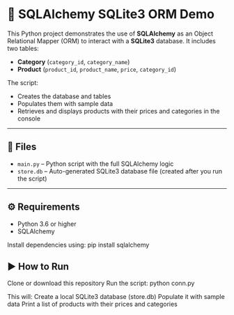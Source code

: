 # 🛒 SQLAlchemy SQLite3 ORM Demo

This Python project demonstrates the use of **SQLAlchemy** as an Object Relational Mapper (ORM) to interact with a **SQLite3** database. It includes two tables:

- **Category** (`category_id`, `category_name`)
- **Product** (`product_id`, `product_name`, `price`, `category_id`)

The script:
- Creates the database and tables
- Populates them with sample data
- Retrieves and displays products with their prices and categories in the console

---

## 📁 Files

- `main.py` – Python script with the full SQLAlchemy logic
- `store.db` – Auto-generated SQLite3 database file (created after you run the script)

---

## ⚙️ Requirements

- Python 3.6 or higher
- SQLAlchemy

Install dependencies using:
pip install sqlalchemy

## ▶️ How to Run
Clone or download this repository
Run the script:
python conn.py

This will:
Create a local SQLite3 database (store.db)
Populate it with sample data
Print a list of products with their prices and categories



